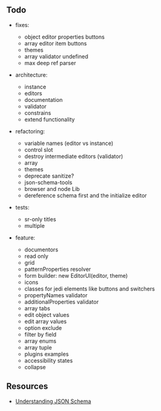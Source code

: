 ## Todo

- fixes:
    - object editor properties buttons
    - array editor item buttons
    - themes
    - array validator undefined
    - max deep ref parser

- architecture:
    - instance
    - editors
    - documentation
    - validator
    - constrains
    - extend functionality

- refactoring:
    - variable names (editor vs instance)
    - control slot
    - destroy intermediate editors (validator)
    - array
    - themes
    - deprecate sanitize?
    - json-schema-tools
    - browser and node Lib
    - dereference schema first and the initialize editor
    
- tests:
    - sr-only titles
    - multiple

- feature:
    - documentors
    - read only
    - grid
    - patternProperties resolver
    - form builder: new EditorUI(editor, theme)
    - icons
    - classes for jedi elements like buttons and switchers
    - propertyNames validator
    - additionalProperties validator
    - array tabs
    - edit object values
    - edit array values
    - option exclude
    - filter by field
    - array enums
    - array tuple 
    - plugins examples
    - accessibility states
    - collapse

## Resources
* [Understanding JSON Schema](http://json-schema.org/understanding-json-schema/index.html)
